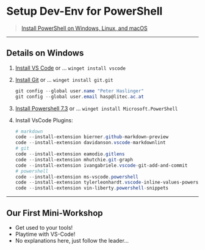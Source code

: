 # Setup Dev-Env for PowerShell

> [Install PowerShell on Windows, Linux, and macOS](https://learn.microsoft.com/en-us/powershell/scripting/install/installing-powershell?view=powershell-7.3)

---

## Details on Windows

1. [Install VS Code](https://code.visualstudio.com/Download) or ... `winget install vscode`
2. [Install Git](https://git-scm.com/downloads) or ... `winget install git.git`

   ```powershell
   git config --global user.name "Peter Haslinger"
   git config --global user.email hasp@litec.ac.at
   ```

3. [Install Powershell 7.3](https://learn.microsoft.com/en-us/powershell/scripting/install/installing-powershell?view=powershell-7.3) or ... `winget install Microsoft.PowerShell`
4. Install VsCode Plugins:

   ```powershell
   # markdown
   code --install-extension bierner.github-markdown-preview
   code --install-extension davidanson.vscode-markdownlint
   # git
   code --install-extension eamodio.gitlens
   code --install-extension mhutchie.git-graph
   code --install-extension ivangabriele.vscode-git-add-and-commit
   # powershell
   code --install-extension ms-vscode.powershell
   code --install-extension tylerleonhardt.vscode-inline-values-powershell
   code --install-extension vin-liberty.powershell-snippets
   ```

---

## Our First Mini-Workshop

- Get used to your tools!
- Playtime with VS-Code!
- No explanations here, just follow the leader...
